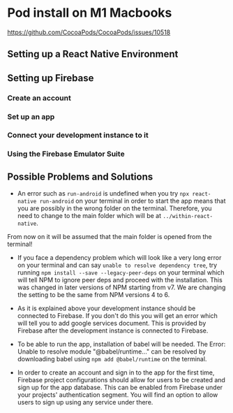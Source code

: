 # Pod install on M1 Macbooks

https://github.com/CocoaPods/CocoaPods/issues/10518

## Setting up a React Native Environment

## Setting up Firebase

### Create an account

### Set up an app

### Connect your development instance to it

### Using the Firebase Emulator Suite

## Possible Problems and Solutions

- An error such as `run-android` is undefined when you try `npx react-native run-android` on your terminal in order to start the app means that you are possibly in the wrong folder on the terminal. Therefore, you need to change to the main folder which will be at `../within-react-native`.

From now on it will be assumed that the main folder is opened from the terminal!

- If you face a dependency problem which will look like a very long error on your terminal and can say `unable to resolve dependency tree`, try running `npm install --save --legacy-peer-deps` on your terminal which will tell NPM to ignore peer deps and proceed with the installation. This was changed in later versions of NPM starting from v7. We are changing the setting to be the same from NPM versions 4 to 6.

- As it is explained above your development instance should be connected to Firebase. If you don't do this you will get an error which will tell you to add google services document. This is provided by Firebase after the development instance is connected to Firebase.

- To be able to run the app, installation of babel will be needed. The Error: Unable to resolve module "@babel/runtime..." can be resolved by downloading babel using `npm add @babel/runtime` on the terminal.

- In order to create an account and sign in to the app for the first time, Firebase project configurations should allow for users to be created and sign up for the app database. This can be enabled from Firebase under your projects' authentication segment. You will find an option to allow users to sign up using any service under there.
